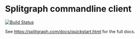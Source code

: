 # Splitgraph commandline client
[![Build Status](https://travis-ci.com/splitgraph/splitgraph.svg?branch=master)](https://travis-ci.com/splitgraph/splitgraph)

See https://splitgraph.com/docs/quickstart.html for the full docs.
